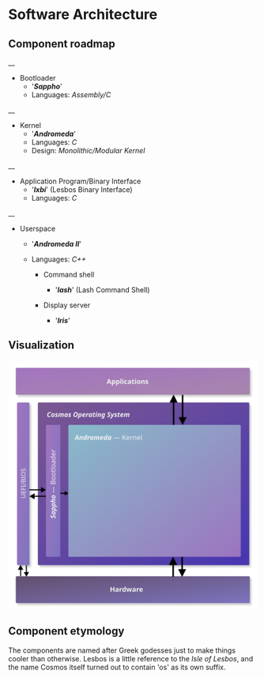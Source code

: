 # Software Architecture

## Component roadmap

__

- Bootloader
    - '***Sappho***'
    - Languages: *Assembly/C*

__

- Kernel
    - '***Andromeda***'
    - Languages: *C*
    - Design: *Monolithic/Modular Kernel*

__

- Application Program/Binary Interface
    - '***lxbi***'
        (Lesbos Binary Interface)
    - Languages: *C*

__

- Userspace

    - '***Andromeda II***'
    - Languages: *C++*

        - Command shell
            - '***lash***'
                (Lash Command Shell)

        - Display server
            - '***Iris***'

## Visualization

![Graphic](resources/architecture.png)

## Component etymology

The components are named after Greek godesses just to make things cooler than otherwise. Lesbos is a little reference to the *Isle of Lesbos*, and the name Cosmos itself turned out to contain 'os' as its own suffix.